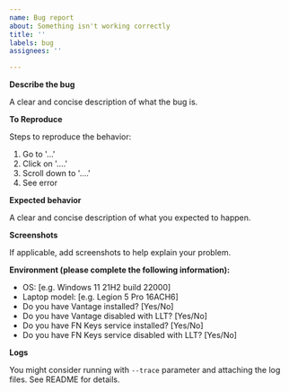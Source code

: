 ```yaml
---
name: Bug report
about: Something isn't working correctly
title: ''
labels: bug
assignees: ''

---
```


<!-- 

!!! IMPORTANT !!!

Please fill out this template, don't delete it!
The more information you provide, the easier it will be for me to fix the bug.

Issues that do not follow the template and contain insufficient information will be closed.

-->

**Describe the bug**

A clear and concise description of what the bug is.

**To Reproduce**

Steps to reproduce the behavior:
1. Go to '...'
2. Click on '....'
3. Scroll down to '....'
4. See error

**Expected behavior**

A clear and concise description of what you expected to happen.

**Screenshots**

If applicable, add screenshots to help explain your problem.

**Environment (please complete the following information):**
 - OS: [e.g. Windows 11 21H2 build 22000]
 - Laptop model: [e.g. Legion 5 Pro 16ACH6]
 - Do you have Vantage installed? [Yes/No]
 - Do you have Vantage disabled with LLT? [Yes/No]
 - Do you have FN Keys service installed? [Yes/No]
 - Do you have FN Keys service disabled with LLT? [Yes/No]

**Logs**

You might consider running with `--trace` parameter and attaching the log files. See README for details.
